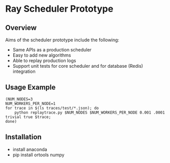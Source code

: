 # Ray Scheduler Prototype

## Overview

Aims of the scheduler prototype include the following:

- Same APIs as a production scheduler
- Easy to add new algorithms
- Able to replay production logs
- Support unit tests for core scheduler and for database (Redis) integration

## Usage Example

```
(NUM_NODES=3
NUM_WORKERS_PER_NODE=1
for trace in $(ls traces/test/*.json); do
    python replaytrace.py $NUM_NODES $NUM_WORKERS_PER_NODE 0.001 .0001 trivial true $trace;
done)
```

## Installation
- install anaconda
- pip install ortools numpy

